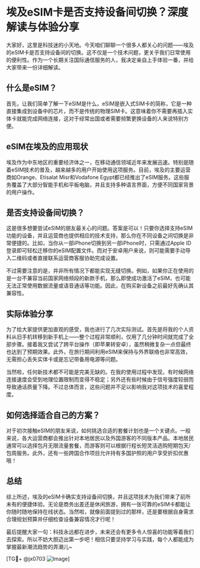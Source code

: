 # 埃及eSIM卡是否支持设备间切换？深度解读与体验分享

大家好，这里是科技迷的小天地。今天咱们聊聊一个很多人都关心的问题——埃及的eSIM卡是否支持设备间的切换。这不仅是一个技术问题，更关乎我们日常使用的便利性。作为一个长期关注国际通信服务的人，我决定亲自上手体验一番，并给大家带来一份详细解读。

## 什么是eSIM？

首先，让我们简单了解一下eSIM是什么。eSIM是嵌入式SIM卡的简称，它是一种直接集成到设备中的芯片，而不是传统的物理SIM卡。这意味着你不需要再插入实体卡就能完成网络连接，这对于经常出国或者需要频繁更换设备的人来说特别方便。

## eSIM在埃及的应用现状

埃及作为中东地区的重要经济体之一，在移动通信领域近年来发展迅速。特别是随着eSIM技术的普及，越来越多的用户开始使用这项服务。目前，埃及的主要运营商如Orange、Etisalat Misr和Vodafone Egypt都已经推出了eSIM服务。这些服务覆盖了大部分智能手机和平板电脑，并且支持多种语言界面，方便不同国家背景的用户操作。

## 是否支持设备间切换？

这是很多想要尝试eSIM的朋友最关心的问题。答案是可以！只要你选择支持eSIM功能的设备，并且运营商也提供相应的技术支持，那么你在不同设备之间切换是非常便捷的。比如，当你从一部iPhone切换到另一部iPhone时，只需通过Apple ID登录即可轻松迁移你的eSIM配置文件。而对于安卓用户来说，则可能需要手动导入二维码或者直接联系运营商客服协助完成设置。

不过需要注意的是，并非所有情况下都能实现无缝切换。例如，如果你正在使用的是一台不兼容当前国家网络频段的新款手机，那么即使成功激活了eSIM，也可能无法正常使用数据流量或语音通话等功能。因此，在购买新设备之前最好先确认其兼容性。

## 实际体验分享

为了给大家提供更加直观的感受，我也进行了几次实际测试。首先是将我的个人资料从旧手机转移到新手机上——整个过程非常顺利，仅用了几分钟时间就完成了全部步骤。接着我又尝试了跨平台操作（即苹果转安卓），虽然稍微复杂一点但最终也达到了预期效果。此外，在旅行期间利用eSIM来保持与外界联络也非常高效，无需担心丢失实体卡或是忘记带备用电源等问题。

当然啦，任何新技术都不可能是完美无缺的。在我的使用过程中发现，有时候网络连接速度会受到地理位置限制而变得不稳定；另外还有些时候由于信号强度较弱而导致通话质量下降。不过总体而言，这些问题并不足以影响我对这项技术的喜爱程度。

## 如何选择适合自己的方案？

对于初次接触eSIM的朋友来说，如何挑选合适的套餐计划也是一个关键点。一般来说，各大运营商都会推出针对本地居民以及外国游客的不同版本产品。本地居民通常可以选择包月无限流量套餐，而游客则可以根据行程长短灵活选购短期包天/包周服务。此外，还有一些跨国合作项目允许持有多国护照的用户享受折扣优惠哦！

## 总结

综上所述，埃及的eSIM卡确实支持设备间切换，并且这项技术为我们带来了前所未有的便捷体验。无论是商务出差还是休闲旅游，拥有一张可靠的eSIM卡都能让你随时随地保持在线状态。当然啦，就像前面提到过的那样，还是要根据自身需求合理规划预算并仔细检查设备兼容情况才行呢！

最后提醒大家一句：科技永远都在进步，未来还会有更多令人惊喜的功能等着我们去探索。所以不妨大胆迈出第一步吧！相信只要坚持学习与实践，每个人都能成为掌握最新潮流趋势的弄潮儿~

[TG💪+ @jx0703 ![Image](https://github.com/user-attachments/assets/dbca1d08-cadb-493c-b0ec-ad6f7a83f270)]